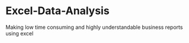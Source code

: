 # Excel-Data-Analysis
Making low time consuming and highly understandable business reports using excel

